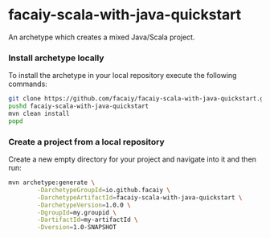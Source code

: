 # facaiy-scala-with-java-quickstart
An archetype which creates a mixed Java/Scala project.

### Install archetype locally
To install the archetype in your local repository execute the following commands:

```bash
git clone https://github.com/facaiy/facaiy-scala-with-java-quickstart.git
pushd facaiy-scala-with-java-quickstart
mvn clean install
popd
```

### Create a project from a local repository
Create a new empty directory for your project and navigate into it and then run:

```bash
mvn archetype:generate \
        -DarchetypeGroupId=io.github.facaiy \
        -DarchetypeArtifactId=facaiy-scala-with-java-quickstart \
        -DarchetypeVersion=1.0.0 \
        -DgroupId=my.groupid \
        -DartifactId=my-artifactId \
        -Dversion=1.0-SNAPSHOT
```
